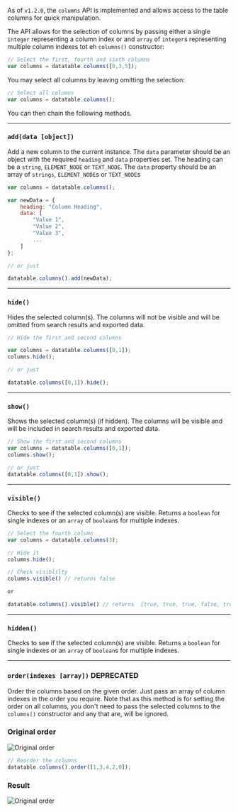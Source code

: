 As of `v1.2.0`, the `columns` API is implemented and allows access to the table columns for quick manipulation.

The API allows for the selection of columns by passing either a single `integer` representing a column index or and `array` of `integer`s representing multiple column indexes tot eh `columns()` constructor:

```javascript
// Select the first, fourth and sixth columns
var columns = datatable.columns([0,3,5]);
```

You may select all columns by leaving omitting the selection:

```javascript
// Select all columns
var columns = datatable.columns();
```

You can then chain the following methods.

---

### `add(data [object])`

Add a new column to the current instance. The `data` parameter should be an object with the required `heading` and `data` properties set. The heading can be a `string`, `ELEMENT_NODE` or `TEXT_NODE`. The `data` property should be an array of `strings`, `ELEMENT_NODE`s or `TEXT_NODE`s

```javascript
var columns = datatable.columns();

var newData = {
    heading: "Column Heading",
    data: [
        "Value 1",
        "Value 2",
        "Value 3",
        ...
    ]
};

// or just

datatable.columns().add(newData);
```

---

### `hide()`

Hides the selected column(s). The columns will not be visible and will be omitted from search results and exported data.

```javascript
// Hide the first and second columns

var columns = datatable.columns([0,1]);
columns.hide();

// or just

datatable.columns([0,1]).hide();
```

---

### `show()`

Shows the selected column(s) (if hidden). The columns will be visible and will be included in search results and exported data.


```javascript
// Show the first and second columns
var columns = datatable.columns([0,1]);
columns.show();

// or just
datatable.columns([0,1]).show();
```

---

### `visible()`

Checks to see if the selected column(s) are visible. Returns a `boolean` for single indexes or an `array` of `boolean`s for multiple indexes.

```javascript
// Select the fourth column
var columns = datatable.columns(3);

// Hide it
columns.hide();

// Check visiblilty
columns.visible() // returns false

or 

datatable.columns().visible() // returns  [true, true, true, false, true]

```

---

### `hidden()`

Checks to see if the selected column(s) are visible. Returns a `boolean` for single indexes or an `array` of `boolean`s for multiple indexes.

---

### `order(indexes [array])` DEPRECATED

Order the columns based on the given order. Just pass an array of column indexes in the order you require. Note that as this method is for setting the order on all columns, you don't need to pass the selected columns to the `columns()` constructor and any that are, will be ignored.

### Original order
![Original order](http://i.imgur.com/OK5DoGs.png)


```javascript
// Reorder the columns
datatable.columns().order([1,3,4,2,0]);
```


### Result
![Original order](http://i.imgur.com/kNGEgpT.png)